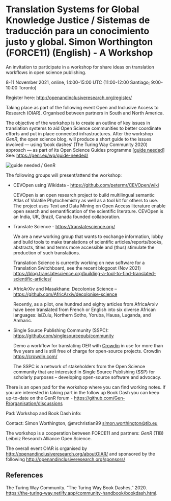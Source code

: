 # Translation Systems for Global Knowledge Justice / Sistemas de traducción para un conocimiento justo y global. Simon Worthington (FORCE11) (English) - A Workshop

An invitation to participate in a workshop for share ideas on translation
workflows in open science publishing.

8-11 November 2021, online, 14:00-15:00 UTC (11:00-12:00 Santiago; 9:00-10:00
Toronto)

Register here: <http://openandinclusiveresearch.org/register/>

Taking place as part of the following event Open and Inclusive Access to
Research (OIAR). Organised between partners in South and North America.

The objective of the workshop is to create an outline of key issues in
translation systems to aid Open Science communities to better coordinate efforts
and put in place connected infrastructures. After the workshop *GenR*, the open
science blog, will produce a short guide to the issues involved — using ‘book
dashes’ (The Turing Way Community 2020) approach — as part of its Open Science
Guides programme [[guide needed](https://genr.eu/wp/guide-needed/)] See:
<https://genr.eu/wp/guide-needed/>

![guide needed / GenR](media/da045587306a53bfeb18c3b17574adef.png)

The following groups will present/attend the workshop:

-   CEVOpen using Wikidata - <https://github.com/petermr/CEVOpen/wiki>

    CEVOpen is an open research project to build multilingual semantic Atlas of
    Volatile Phytochemistry as well as a tool kit for others to use. The project
    uses Text and Data Mining on Open Access literature enable open search and
    semantification of the scientific literature. CEVOpen is an India, UK,
    Brazil, Canada founded collaboration.

-   Translate Science - <https://translatescience.org/>

    We are a new working group that wants to exchange information, lobby and
    build tools to make translations of scientific articles/reports/books,
    abstracts, titles and terms more accessible and (thus) stimulate the
    production of such translations.

    Translation Science is currently working on new software for a Translation
    Switchboard, see the recent blogpost (Nov 2021)
    <https://blog.translatescience.org/building-a-tool-to-find-translated-scientific-articles/>

-   AfricArXiv and Masakhane: Decolonise Science –
    <https://github.com/AfricArxiv/decolonise-science>

    Recently, as a pilot, one hundred and eighty articles from AfricaArxiv have
    been translated from French or English into six diverse African languages:
    isiZulu, Northern Sotho, Yoruba, Hausa, Luganda, and Amharic.

-   Single Source Publishing Community (SSPC):
    <https://github.com/singlesourcepub/community>

    Demo a workflow for translating OER with [Crowdin](http://crowdin.com/) in
    use for more than five years and is still free of charge for open-source
    projects. Crowdin <https://crowdin.com/>

    The SSPC is a network of stakeholders from the Open Science community that
    are interested in Single Source Publishing (SSP) for scholarly purposes –
    developing open-source software and advocacy.

There is an open pad for the workshop where you can find working notes. If you
are interested in taking part in the follow up Book Dash you can keep up-to-date
on the GenR forum - <https://github.com/Gen-R/organisation/discussions>

Pad: Workshop and Book Dash info:

Contact: Simon Worthington, \@mrchristian99 <simon.worthington@tib.eu>

The workshop is a cooperation between FORCE11 and partners: *GenR* (TIB) Leibniz
Research Alliance Open Science.

The overall event OIAR is organised by
http://openandinclusiveresearch.org/aboutOIAR/ and sponsored by the following
<http://openandinclusiveresearch.org/sponsors/>

## References

The Turing Way Community. “The Turing Way Book Dashes,” 2020.
<https://the-turing-way.netlify.app/community-handbook/bookdash.html>.
